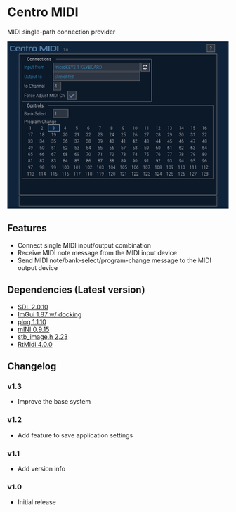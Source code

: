 ﻿# Centro MIDI
MIDI single-path connection provider

![](centro_midi_v1.0.png)

## Features
- Connect single MIDI input/output combination
- Receive MIDI note message from the MIDI input device
- Send MIDI note/bank-select/program-change message to the MIDI output device

## Dependencies (Latest version)
- [SDL 2.0.10](https://github.com/libsdl-org/SDL/tree/release-2.0.10)
- [ImGui 1.87 w/ docking](https://github.com/ocornut/imgui/tree/1ee252772ae9c0a971d06257bb5c89f628fa696a)
- [plog 1.1.10](https://github.com/SergiusTheBest/plog/tree/1.1.10)
- [mINI 0.9.15](https://github.com/metayeti/mINI/tree/0.9.15)
- [stb_image.h 2.23](https://github.com/nothings/stb/blob/787f1d646a981523297fa97f30986284dd245290/stb_image.h)
- [RtMidi 4.0.0](https://github.com/thestk/rtmidi/tree/4.0.0)

## Changelog

### v1.3
- Improve the base system

### v1.2
- Add feature to save application settings

### v1.1
- Add version info

### v1.0
- Initial release

